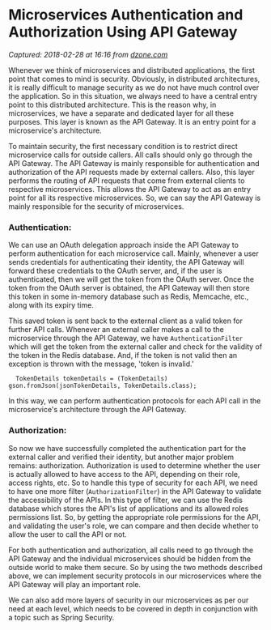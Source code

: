 # Microservices Authentication and Authorization Using API Gateway

_Captured: 2018-02-28 at 16:16 from [dzone.com](https://dzone.com/articles/security-in-microservices?edition=364101&utm_source=Weekly%20Digest&utm_medium=email&utm_campaign=Weekly%20Digest%202018-02-28)_

Whenever we think of microservices and distributed applications, the first point that comes to mind is security. Obviously, in distributed architectures, it is really difficult to manage security as we do not have much control over the application. So in this situation, we always need to have a central entry point to this distributed architecture. This is the reason why, in microservices, we have a separate and dedicated layer for all these purposes. This layer is known as the API Gateway. It is an entry point for a microservice's architecture.

To maintain security, the first necessary condition is to restrict direct microservice calls for outside callers. All calls should only go through the API Gateway. The API Gateway is mainly responsible for authentication and authorization of the API requests made by external callers. Also, this layer performs the routing of API requests that come from external clients to respective microservices. This allows the API Gateway to act as an entry point for all its respective microservices. So, we can say the API Gateway is mainly responsible for the security of microservices.

### **Authentication**:

We can use an OAuth delegation approach inside the API Gateway to perform authentication for each microservice call. Mainly, whenever a user sends credentials for authenticating their identity, the API Gateway will forward these credentials to the OAuth server, and, if the user is authenticated, then we will get the token from the OAuth server. Once the token from the OAuth server is obtained, the API Gateway will then store this token in some in-memory database such as Redis, Memcache, etc., along with its expiry time.

This saved token is sent back to the external client as a valid token for further API calls. Whenever an external caller makes a call to the microservice through the API Gateway, we have `AuthenticationFilter` which will get the token from the external caller and check for the validity of the token in the Redis database. And, if the token is not valid then an exception is thrown with the message, 'token is invalid.'
    
    
      TokenDetails tokenDetails = (TokenDetails) gson.fromJson(jsonTokenDetails, TokenDetails.class);

In this way, we can perform authentication protocols for each API call in the microservice's architecture through the API Gateway.

### **Authorization:**

So now we have successfully completed the authentication part for the external caller and verified their identity, but another major problem remains: authorization. Authorization is used to determine whether the user is actually allowed to have access to the API, depending on their role, access rights, etc. So to handle this type of security for each API, we need to have one more filter (`AuthorizationFilter`) in the API Gateway to validate the accessibility of the APIs. In this type of filter, we can use the Redis database which stores the API's list of applications and its allowed roles permissions list. So, by getting the appropriate role permissions for the API, and validating the user's role, we can compare and then decide whether to allow the user to call the API or not.

For both authentication and authorization, all calls need to go through the API Gateway and the individual microservices should be hidden from the outside world to make them secure. So by using the two methods described above, we can implement security protocols in our microservices where the API Gateway will play an important role.

We can also add more layers of security in our microservices as per our need at each level, which needs to be covered in depth in conjunction with a topic such as Spring Security.
